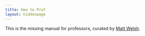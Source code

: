 ```yaml
---
title: How to Prof
layout: hiddenpage
---
```

This is the missing manual for professors, curated by [Matt Welsh](http://www.mdw.la/).
